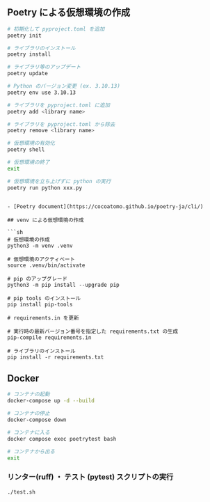 ## Poetry による仮想環境の作成

```sh
# 初期化して pyproject.toml を追加
poetry init

# ライブラリのインストール
poetry install

# ライブラリ等のアップデート
poetry update

# Python のバージョン変更 (ex. 3.10.13)
poetry env use 3.10.13

# ライブラリを pyproject.toml に追加
poetry add <library name>

# ライブラリを pyproject.toml から除去
poetry remove <library name>

# 仮想環境の有効化
poetry shell

# 仮想環境の終了
exit

# 仮想環境を立ち上げずに python の実行
poetry run python xxx.py
```
```

- [Poetry document](https://cocoatomo.github.io/poetry-ja/cli/)

## venv による仮想環境の作成

```sh
# 仮想環境の作成
python3 -m venv .venv

# 仮想環境のアクティベート
source .venv/bin/activate

# pip のアップグレード
python3 -m pip install --upgrade pip

# pip tools のインストール
pip install pip-tools

# requirements.in を更新

# 実行時の最新バージョン番号を指定した requirements.txt の生成
pip-compile requirements.in

# ライブラリのインストール
pip install -r requirements.txt
```

## Docker

```sh
# コンテナの起動
docker-compose up -d --build

# コンテナの停止
docker-compose down

# コンテナに入る
docker compose exec poetrytest bash

# コンテナから出る
exit
```

### リンター(ruff) ・ テスト (pytest) スクリプトの実行

```sh
./test.sh
```
